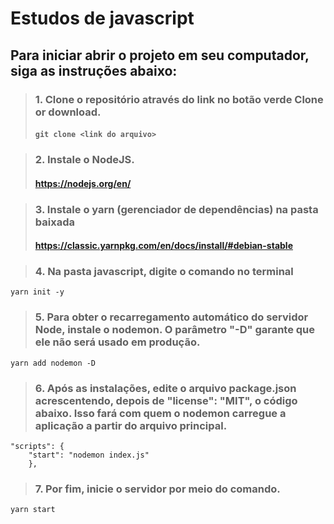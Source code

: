 # Estudos de javascript

## Para iniciar abrir o projeto em seu computador, siga as instruções abaixo:


> ### 1. **Clone** o repositório através do link no botão verde **Clone or download.**
> 
> #### `git clone <link do arquivo>`

> ### 2. Instale o **NodeJS**.
> 
> #### https://nodejs.org/en/

> ### 3. Instale o **yarn** (gerenciador de dependências) na pasta baixada
> 
> #### https://classic.yarnpkg.com/en/docs/install/#debian-stable

>### 4. Na pasta **javascript**, digite o comando no terminal


```
yarn init -y
```


>### 5. Para obter o recarregamento automático do servidor Node, instale o **nodemon**. O parâmetro "-D" garante que ele não será usado em produção.


```
yarn add nodemon -D
```


>### 6.  Após as instalações, edite o arquivo **package.json** acrescentendo, depois de "license": "MIT", o código abaixo. Isso fará com quem o nodemon carregue a aplicação a partir do arquivo principal.


```
"scripts": {
    "start": "nodemon index.js"
    },
```

>### 7. Por fim, inicie  o servidor por meio do comando.


```
yarn start 
```

 


